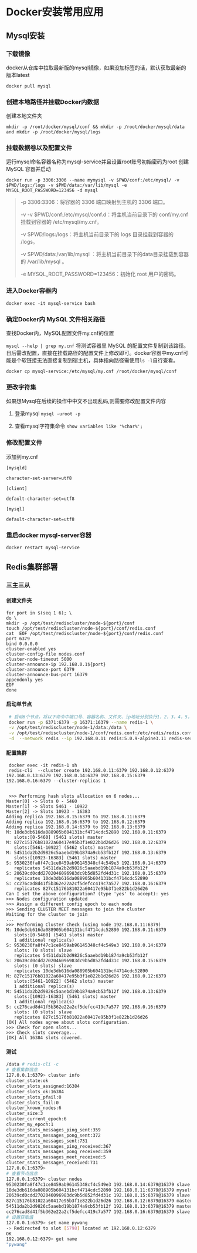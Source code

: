 # Docker安装常用应用

## Mysql安装

### 下载镜像

 

docker从仓库中拉取最新版的mysql镜像，如果没加标签的话，默认获取最新的版本latest

`docker pull mysql`


### 创建本地路径并挂载Docker内数据
创建本地文件夹

`mkdir -p /root/docker/mysql/conf && mkdir -p /root/docker/mysql/data and mkdir -p /root/docker/mysql/logs`

### 挂载数据卷以及配置文件
运行mysql命名容器名称为mysql-service并且设置root账号初始密码为root
创建 MySQL 容器并启动

```docker run -p 3306:3306 --name mymysql -v $PWD/conf:/etc/mysql/ -v $PWD/logs:/logs -v $PWD/data:/var/lib/mysql -e MYSQL_ROOT_PASSWORD=123456 -d mysql```
> -p 3306:3306：将容器的 3306 端口映射到主机的 3306 端口。
>
> -v -v $PWD/conf:/etc/mysql/conf.d：将主机当前目录下的 conf/my.cnf 挂载到容器的 /etc/mysql/my.cnf。
>
> -v $PWD/logs:/logs：将主机当前目录下的 logs 目录挂载到容器的 /logs。
>
> -v $PWD/data:/var/lib/mysql ：将主机当前目录下的data目录挂载到容器的 /var/lib/mysql 。
>
> -e MYSQL_ROOT_PASSWORD=123456：初始化 root 用户的密码。


### 进入Docker容器内

`docker exec -it mysql-service bash`

### 确定Docker内 MySQL 文件相关路径

查找Docker内，MySQL配置文件my.cnf的位置

`mysql --help | grep my.cnf`
将测试容器里 MySQL 的配置文件复制到该路径。日后需改配置，直接在挂载路径的配置文件上修改即可。docker容器中my.cnf可能是个软链接无法直接复制到宿主机，具体指向路径需使用`ls -l`自行查看。　

`docker cp mysql-service:/etc/mysql/my.cnf /root/docker/mysql/conf`


### 更改字符集
如果想Mysql在后续的操作中中文不出现乱码,则需要修改配置文件内容


1. 登录mysql
`mysql -uroot -p`

2. 查看mysql字符集命令
`show variables like '%char%';`

 ### 修改配置文件
 添加到my.cnf 

``` {.line-numbers}
[mysqld]

character-set-server=utf8

[client]

default-character-set=utf8

[mysql]

default-character-set=utf8
```

 ### 重启docker mysql-server容器

`docker restart mysql-service`



## Redis集群部署

### 三主三从

#### 创建文件夹

```shell
for port in $(seq 1 6); \
do \
mkdir -p /opt/test/rediscluster/node-${port}/conf
touch /opt/test/rediscluster/node-${port}/conf/redis.conf
cat  EOF /opt/test/rediscluster/node-${port}/conf/redis.conf
port 6379
bind 0.0.0.0
cluster-enabled yes
cluster-config-file nodes.conf
cluster-node-timeout 5000
cluster-announce-ip 192.168.0.1${port}
cluster-announce-port 6379
cluster-announce-bus-port 16379
appendonly yes
EOF
done
```

#### 启动单节点

```bash
 # 启动6个节点，将以下命令中端口号、容器名称、文件夹、ip地址分别执行1，2，3，4，5，6
 docker run -p 6371:6379 -p 16371:16379 --name redis-1 \
 -v /opt/test/rediscluster/node-1/data:/data \
 -v /opt/test/rediscluster/node-1/conf/redis.conf:/etc/redis/redis.conf \
 -d  --network redis --ip 192.168.0.11 redis:5.0.9-alpine3.11 redis-server /etc/redis/redis.conf
```

#### 配置集群

```shell
 docker exec -it redis-1 sh
 redis-cli  --cluster create 192.168.0.11:6379 192.168.0.12:6379 192.168.0.13:6379 192.168.0.14:6379 192.168.0.15:6379 192.168.0.16:6379 --cluster-replicas 1
 
 
 >>> Performing hash slots allocation on 6 nodes...
Master[0] -> Slots 0 - 5460
Master[1] -> Slots 5461 - 10922
Master[2] -> Slots 10923 - 16383
Adding replica 192.168.0.15:6379 to 192.168.0.11:6379
Adding replica 192.168.0.16:6379 to 192.168.0.12:6379
Adding replica 192.168.0.14:6379 to 192.168.0.13:6379
M: 10de3db616da088905b604131bcf4714cdc52890 192.168.0.11:6379
   slots:[0-5460] (5461 slots) master
M: 827c15176b81022a60417e95b3f1e822b1d26d26 192.168.0.12:6379
   slots:[5461-10922] (5462 slots) master
M: 54511da2b2d9826c5aaebd19b1874a9cb53fb12f 192.168.0.13:6379
   slots:[10923-16383] (5461 slots) master
S: 9530230fa8f47c1ce8459ab96145348cf4c549e3 192.168.0.14:6379
   replicates 54511da2b2d9826c5aaebd19b1874a9cb53fb12f
S: 20639cd0cdd2702046096983dc9b5d852fd4d31c 192.168.0.15:6379
   replicates 10de3db616da088905b604131bcf4714cdc52890
S: cc276cad8d41f5b362e22a2cf5defcc419c7a577 192.168.0.16:6379
   replicates 827c15176b81022a60417e95b3f1e822b1d26d26
Can I set the above configuration? (type 'yes' to accept): yes
>>> Nodes configuration updated
>>> Assign a different config epoch to each node
>>> Sending CLUSTER MEET messages to join the cluster
Waiting for the cluster to join
...
>>> Performing Cluster Check (using node 192.168.0.11:6379)
M: 10de3db616da088905b604131bcf4714cdc52890 192.168.0.11:6379
   slots:[0-5460] (5461 slots) master
   1 additional replica(s)
S: 9530230fa8f47c1ce8459ab96145348cf4c549e3 192.168.0.14:6379
   slots: (0 slots) slave
   replicates 54511da2b2d9826c5aaebd19b1874a9cb53fb12f
S: 20639cd0cdd2702046096983dc9b5d852fd4d31c 192.168.0.15:6379
   slots: (0 slots) slave
   replicates 10de3db616da088905b604131bcf4714cdc52890
M: 827c15176b81022a60417e95b3f1e822b1d26d26 192.168.0.12:6379
   slots:[5461-10922] (5462 slots) master
   1 additional replica(s)
M: 54511da2b2d9826c5aaebd19b1874a9cb53fb12f 192.168.0.13:6379
   slots:[10923-16383] (5461 slots) master
   1 additional replica(s)
S: cc276cad8d41f5b362e22a2cf5defcc419c7a577 192.168.0.16:6379
   slots: (0 slots) slave
   replicates 827c15176b81022a60417e95b3f1e822b1d26d26
[OK] All nodes agree about slots configuration.
>>> Check for open slots...
>>> Check slots coverage...
[OK] All 16384 slots covered.
```

#### 测试

```bash
/data # redis-cli -c
# 查看集群信息
127.0.0.1:6379> cluster info
cluster_state:ok
cluster_slots_assigned:16384
cluster_slots_ok:16384
cluster_slots_pfail:0
cluster_slots_fail:0
cluster_known_nodes:6
cluster_size:3
cluster_current_epoch:6
cluster_my_epoch:1
cluster_stats_messages_ping_sent:359
cluster_stats_messages_pong_sent:372
cluster_stats_messages_sent:731
cluster_stats_messages_ping_received:367
cluster_stats_messages_pong_received:359
cluster_stats_messages_meet_received:5
cluster_stats_messages_received:731
127.0.0.1:6379> 
# 查看节点信息
127.0.0.1:6379> cluster nodes 
9530230fa8f47c1ce8459ab96145348cf4c549e3 192.168.0.14:6379@16379 slave 54511da2b2d9826c5aaebd19b1874a9cb53fb12f 0 1628086169000 4 connected
10de3db616da088905b604131bcf4714cdc52890 192.168.0.11:6379@16379 myself,master - 0 1628086168000 1 connected 0-5460
20639cd0cdd2702046096983dc9b5d852fd4d31c 192.168.0.15:6379@16379 slave 10de3db616da088905b604131bcf4714cdc52890 0 1628086169533 5 connected
827c15176b81022a60417e95b3f1e822b1d26d26 192.168.0.12:6379@16379 master - 0 1628086168000 2 connected 5461-10922
54511da2b2d9826c5aaebd19b1874a9cb53fb12f 192.168.0.13:6379@16379 master - 0 1628086169734 3 connected 10923-16383
cc276cad8d41f5b362e22a2cf5defcc419c7a577 192.168.0.16:6379@16379 slave 827c15176b81022a60417e95b3f1e822b1d26d26 0 1628086168000 6 connected
# 设置获取值
127.0.0.1:6379> set name pywang
-> Redirected to slot [5798] located at 192.168.0.12:6379
OK
192.168.0.12:6379> get name
"pywang"
```

